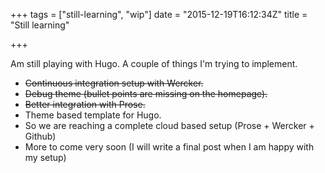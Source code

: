+++
tags = ["still-learning", "wip"]
date = "2015-12-19T16:12:34Z"
title = "Still learning"

+++

Am still playing with Hugo. A couple of things I'm trying to implement.

-  ~~Continuous integration setup with Wercker.~~
-  ~~Debug theme (bullet points are missing on the homepage).~~
-  ~~Better integration with Prose.~~
-  Theme based template for Hugo.
-  So we are reaching a complete cloud based setup (Prose + Wercker + Github)
-  More to come very soon (I will write a final post when I am happy with my setup)

